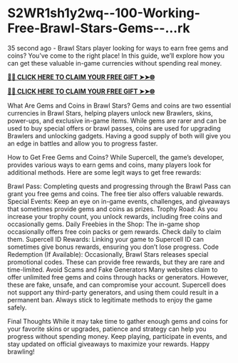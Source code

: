 # S2WR1sh1y2wq--100-Working-Free-Brawl-Stars-Gems--...rk
35 second ago - Brawl Stars player looking for ways to earn free gems and coins? You’ve come to the right place! In this guide, we’ll explore how you can get these valuable in-game currencies without spending real money.

**[🌟✨ CLICK HERE TO CLAIM YOUR FREE GIFT ➤➤🌐](https://progiftzone.com/Brawl%20Stars/)**


**[🌟✨ CLICK HERE TO CLAIM YOUR FREE GIFT ➤➤🌐](https://progiftzone.com/Brawl%20Stars/)**


What Are Gems and Coins in Brawl Stars? Gems and coins are two essential currencies in Brawl Stars, helping players unlock new Brawlers, skins, power-ups, and exclusive in-game items. While gems are rarer and can be used to buy special offers or brawl passes, coins are used for upgrading Brawlers and unlocking gadgets. Having a good supply of both will give you an edge in battles and allow you to progress faster.

How to Get Free Gems and Coins? While Supercell, the game’s developer, provides various ways to earn gems and coins, many players look for additional methods. Here are some legit ways to get free rewards:

Brawl Pass: Completing quests and progressing through the Brawl Pass can grant you free gems and coins. The free tier also offers valuable rewards. Special Events: Keep an eye on in-game events, challenges, and giveaways that sometimes provide gems and coins as prizes. Trophy Road: As you increase your trophy count, you unlock rewards, including free coins and occasionally gems. Daily Freebies in the Shop: The in-game shop occasionally offers free coin packs or gem rewards. Check daily to claim them. Supercell ID Rewards: Linking your game to Supercell ID can sometimes give bonus rewards, ensuring you don’t lose progress. Code Redemption (If Available): Occasionally, Brawl Stars releases special promotional codes. These can provide free rewards, but they are rare and time-limited. Avoid Scams and Fake Generators Many websites claim to offer unlimited free gems and coins through hacks or generators. However, these are fake, unsafe, and can compromise your account. Supercell does not support any third-party generators, and using them could result in a permanent ban. Always stick to legitimate methods to enjoy the game safely.

Final Thoughts While it may take time to gather enough gems and coins for your favorite skins or upgrades, patience and strategy can help you progress without spending money. Keep playing, participate in events, and stay updated on official giveaways to maximize your rewards. Happy brawling!
